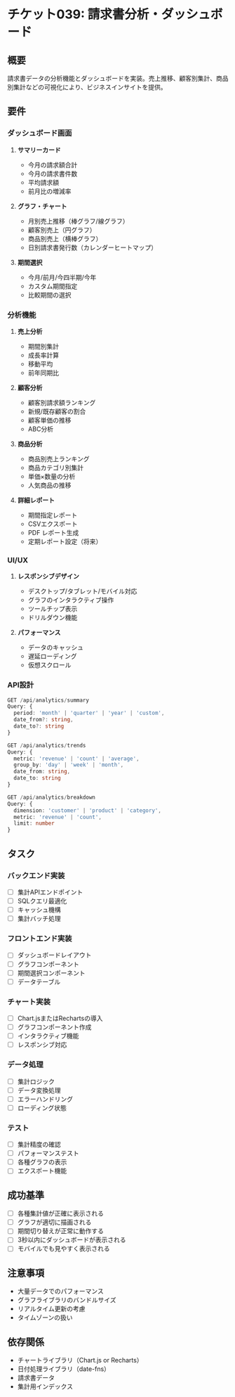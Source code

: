 # チケット039: 請求書分析・ダッシュボード

## 概要
請求書データの分析機能とダッシュボードを実装。売上推移、顧客別集計、商品別集計などの可視化により、ビジネスインサイトを提供。

## 要件

### ダッシュボード画面
1. **サマリーカード**
   - 今月の請求額合計
   - 今月の請求書件数
   - 平均請求額
   - 前月比の増減率

2. **グラフ・チャート**
   - 月別売上推移（棒グラフ/線グラフ）
   - 顧客別売上（円グラフ）
   - 商品別売上（横棒グラフ）
   - 日別請求書発行数（カレンダーヒートマップ）

3. **期間選択**
   - 今月/前月/今四半期/今年
   - カスタム期間指定
   - 比較期間の選択

### 分析機能
1. **売上分析**
   - 期間別集計
   - 成長率計算
   - 移動平均
   - 前年同期比

2. **顧客分析**
   - 顧客別請求額ランキング
   - 新規/既存顧客の割合
   - 顧客単価の推移
   - ABC分析

3. **商品分析**
   - 商品別売上ランキング
   - 商品カテゴリ別集計
   - 単価×数量の分析
   - 人気商品の推移

4. **詳細レポート**
   - 期間指定レポート
   - CSVエクスポート
   - PDF レポート生成
   - 定期レポート設定（将来）

### UI/UX
1. **レスポンシブデザイン**
   - デスクトップ/タブレット/モバイル対応
   - グラフのインタラクティブ操作
   - ツールチップ表示
   - ドリルダウン機能

2. **パフォーマンス**
   - データのキャッシュ
   - 遅延ローディング
   - 仮想スクロール

### API設計
```typescript
GET /api/analytics/summary
Query: {
  period: 'month' | 'quarter' | 'year' | 'custom',
  date_from?: string,
  date_to?: string
}

GET /api/analytics/trends
Query: {
  metric: 'revenue' | 'count' | 'average',
  group_by: 'day' | 'week' | 'month',
  date_from: string,
  date_to: string
}

GET /api/analytics/breakdown
Query: {
  dimension: 'customer' | 'product' | 'category',
  metric: 'revenue' | 'count',
  limit: number
}
```

## タスク

### バックエンド実装
- [ ] 集計APIエンドポイント
- [ ] SQLクエリ最適化
- [ ] キャッシュ機構
- [ ] 集計バッチ処理

### フロントエンド実装
- [ ] ダッシュボードレイアウト
- [ ] グラフコンポーネント
- [ ] 期間選択コンポーネント
- [ ] データテーブル

### チャート実装
- [ ] Chart.jsまたはRechartsの導入
- [ ] グラフコンポーネント作成
- [ ] インタラクティブ機能
- [ ] レスポンシブ対応

### データ処理
- [ ] 集計ロジック
- [ ] データ変換処理
- [ ] エラーハンドリング
- [ ] ローディング状態

### テスト
- [ ] 集計精度の確認
- [ ] パフォーマンステスト
- [ ] 各種グラフの表示
- [ ] エクスポート機能

## 成功基準
- [ ] 各種集計値が正確に表示される
- [ ] グラフが適切に描画される
- [ ] 期間切り替えが正常に動作する
- [ ] 3秒以内にダッシュボードが表示される
- [ ] モバイルでも見やすく表示される

## 注意事項
- 大量データでのパフォーマンス
- グラフライブラリのバンドルサイズ
- リアルタイム更新の考慮
- タイムゾーンの扱い

## 依存関係
- チャートライブラリ（Chart.js or Recharts）
- 日付処理ライブラリ（date-fns）
- 請求書データ
- 集計用インデックス